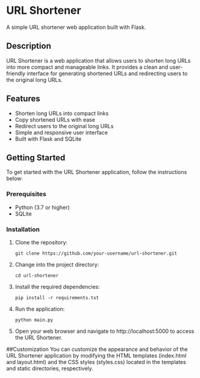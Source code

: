 # URL Shortener

A simple URL shortener web application built with Flask.

## Description

URL Shortener is a web application that allows users to shorten long URLs into more compact and manageable links. It provides a clean and user-friendly interface for generating shortened URLs and redirecting users to the original long URLs.

## Features

- Shorten long URLs into compact links
- Copy shortened URLs with ease
- Redirect users to the original long URLs
- Simple and responsive user interface
- Built with Flask and SQLite

## Getting Started

To get started with the URL Shortener application, follow the instructions below:

### Prerequisites

- Python (3.7 or higher)
- SQLite

### Installation

1. Clone the repository:

   ```shell
   git clone https://github.com/your-username/url-shortener.git
2. Change into the project directory:
  
   ```shell
   cd url-shortener
3. Install the required dependencies:

   ```shell
   pip install -r requirements.txt
4. Run the application:
  
   ```shell
   python main.py
5. Open your web browser and navigate to http://localhost:5000 to access the URL Shortener.

##Customization
You can customize the appearance and behavior of the URL Shortener application by modifying the HTML templates (index.html and layout.html) and the CSS styles (styles.css) located in the templates and static directories, respectively.

